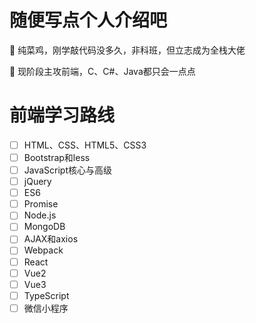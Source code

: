 # 随便写点个人介绍吧
🔭 纯菜鸡，刚学敲代码没多久，非科班，但立志成为全栈大佬

🌱 现阶段主攻前端，C、C#、Java都只会一点点
# 前端学习路线
- [ ] HTML、CSS、HTML5、CSS3
- [ ] Bootstrap和less
- [ ] JavaScript核心与高级
- [ ] jQuery
- [ ] ES6
- [ ] Promise
- [ ] Node.js
- [ ] MongoDB
- [ ] AJAX和axios
- [ ] Webpack
- [ ] React
- [ ] Vue2
- [ ] Vue3
- [ ] TypeScript
- [ ] 微信小程序
<!--
**Warpshlczy/Warpshlczy** is a ✨ _special_ ✨ repository because its `README.md` (this file) appears on your GitHub profile.

Here are some ideas to get you started:

- 🔭 I’m currently working on ...
- 🌱 I’m currently learning ...
- 👯 I’m looking to collaborate on ...
- 🤔 I’m looking for help with ...
- 💬 Ask me about ...
- 📫 How to reach me: ...
- 😄 Pronouns: ...
- ⚡ Fun fact: ...
-->
